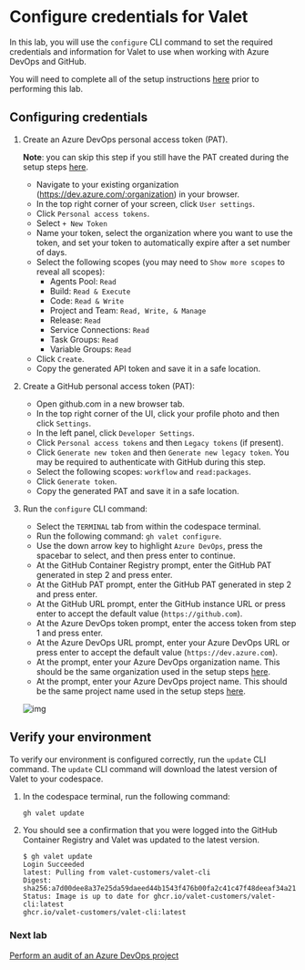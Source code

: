 # Configure credentials for Valet

In this lab, you will use the `configure` CLI command to set the required credentials and information for Valet to use when working with Azure DevOps and GitHub.

You will need to complete all of the setup instructions [here](./readme.md#configure-your-codespace) prior to performing this lab.

## Configuring credentials

1. Create an Azure DevOps personal access token (PAT).

   __Note__: you can skip this step if you still have the PAT created during the setup steps [here](./readme.md#bootstrap-your-azure-devops-organization).
    - Navigate to your existing organization (<https://dev.azure.com/:organization>) in your browser.
    - In the top right corner of your screen, click `User settings`.
    - Click `Personal access tokens`.
    - Select `+ New Token`
    - Name your token, select the organization where you want to use the token, and set your token to automatically expire after a set number of days.
    - Select the following scopes (you may need to `Show more scopes` to reveal all scopes):
      - Agents Pool: `Read`
      - Build: `Read & Execute`
      - Code: `Read & Write`
      - Project and Team: `Read, Write, & Manage`
      - Release: `Read`
      - Service Connections: `Read`
      - Task Groups: `Read`
      - Variable Groups: `Read`
    - Click `Create`.
    - Copy the generated API token and save it in a safe location.

2. Create a GitHub personal access token (PAT):
    - Open github.com in a new browser tab.
    - In the top right corner of the UI, click your profile photo and then click `Settings`.
    - In the left panel, click `Developer Settings`.
    - Click `Personal access tokens` and then `Legacy tokens` (if present).
    - Click `Generate new token` and then `Generate new legacy token`. You may be required to authenticate with GitHub during this step.
    - Select the following scopes: `workflow` and `read:packages`.
    - Click `Generate token`.
    - Copy the generated PAT and save it in a safe location.

3. Run the `configure` CLI command:
   - Select the `TERMINAL` tab from within the codespace terminal.
   - Run the following command: `gh valet configure`.
   - Use the down arrow key to highlight `Azure DevOps`, press the spacebar to select, and then press enter to continue.
   - At the GitHub Container Registry prompt, enter the GitHub PAT generated in step 2 and press enter.
   - At the GitHub PAT prompt, enter the GitHub PAT generated in step 2 and press enter.
   - At the GitHub URL prompt, enter the GitHub instance URL or press enter to accept the default value (`https://github.com`).
   - At the Azure DevOps token prompt, enter the access token from step 1 and press enter.
   - At the Azure DevOps URL prompt, enter your Azure DevOps URL or press enter to accept the default value (`https://dev.azure.com`).
   - At the prompt, enter your Azure DevOps organization name. This should be the same organization used in the setup steps [here](./readme.md#bootstrap-your-azure-devops-organization).
   - At the prompt, enter your Azure DevOps project name. This should be the same project name used in the setup steps [here](./readme.md#bootstrap-your-azure-devops-organization).

   ![img](https://user-images.githubusercontent.com/18723510/187771230-27c97889-d98a-48f7-af01-c1a9f8df6423.png)

## Verify your environment

To verify our environment is configured correctly, run the `update` CLI command. The `update` CLI command will download the latest version of Valet to your codespace.

1. In the codespace terminal, run the following command:

   ```bash
   gh valet update
   ```

2. You should see a confirmation that you were logged into the GitHub Container Registry and Valet was updated to the latest version.

   ```console
   $ gh valet update
   Login Succeeded
   latest: Pulling from valet-customers/valet-cli
   Digest: sha256:a7d00dee8a37e25da59daeed44b1543f476b00fa2c41c47f48deeaf34a215bbb
   Status: Image is up to date for ghcr.io/valet-customers/valet-cli:latest
   ghcr.io/valet-customers/valet-cli:latest
   ```

### Next lab

[Perform an audit of an Azure DevOps project](2-audit.md)

